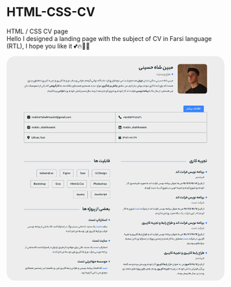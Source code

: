 # HTML-CSS-CV
HTML / CSS CV page
<br>
Hello I designed a landing page with the subject of CV in Farsi language (RTL), I hope you like it 💕🔥🙌🏼


<div align="center">
  <img src="https://github.com/mobin-shahhoseini/HTML-CSS-CV/blob/main/%20screenshot.png" style="border-radius:20px">
</div>
